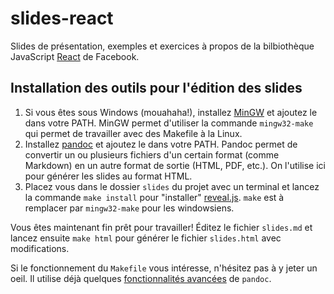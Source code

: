 # slides-react

Slides de présentation, exemples et exercices à propos de la bilbiothèque JavaScript [React](https://facebook.github.io/react/) de Facebook.

## Installation des outils pour l'édition des slides

1. Si vous êtes sous Windows (mouahaha!), installez [MinGW](http://www.mingw.org/) et ajoutez le dans votre PATH. MinGW permet d'utiliser la commande `mingw32-make` qui permet de travailler avec des Makefile à la Linux.
2. Installez [pandoc](http://pandoc.org/) et ajoutez le dans votre PATH. Pandoc permet de convertir un ou plusieurs fichiers d'un certain format (comme Markdown) en un autre format de sortie (HTML, PDF, etc.). On l'utilise ici pour générer les slides au format HTML.
3. Placez vous dans le dossier `slides` du projet avec un terminal et lancez la commande `make install` pour "installer" [reveal.js](http://lab.hakim.se/reveal-js/). `make` est à remplacer par `mingw32-make` pour les windowsiens.

Vous êtes maintenant fin prêt pour travailler! Éditez le fichier `slides.md` et lancez ensuite `make html` pour générer le fichier `slides.html` avec modifications.

Si le fonctionnement du `Makefile` vous intéresse, n'hésitez pas à y jeter un oeil. Il utilise déjà quelques [fonctionnalités avancées](http://pandoc.org/MANUAL.html#producing-slide-shows-with-pandoc) de `pandoc`.
